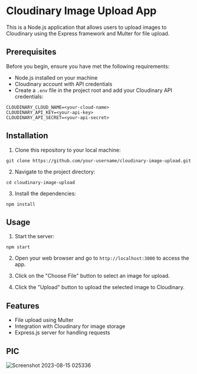 # Cloudinary Image Upload App

This is a Node.js application that allows users to upload images to Cloudinary using the Express framework and Multer for file upload.

## Prerequisites

Before you begin, ensure you have met the following requirements:

- Node.js installed on your machine
- Cloudinary account with API credentials
- Create a `.env` file in the project root and add your Cloudinary API credentials:

```
CLOUDINARY_CLOUD_NAME=<your-cloud-name>
CLOUDINARY_API_KEY=<your-api-key>
CLOUDINARY_API_SECRET=<your-api-secret>
```

## Installation

1. Clone this repository to your local machine:

```
git clone https://github.com/your-username/cloudinary-image-upload.git
```

2. Navigate to the project directory:

```
cd cloudinary-image-upload
```

3. Install the dependencies:

```
npm install
```

## Usage

1. Start the server:

```
npm start
```

2. Open your web browser and go to `http://localhost:3000` to access the app.

3. Click on the "Choose File" button to select an image for upload.

4. Click the "Upload" button to upload the selected image to Cloudinary.

## Features

- File upload using Multer
- Integration with Cloudinary for image storage
- Express.js server for handling requests


## PIC

![Screenshot 2023-08-15 025336](https://github.com/abohalema98/cloudinary-img/assets/57066603/1ce71e2c-704e-48c6-a701-86f4b66067be)

